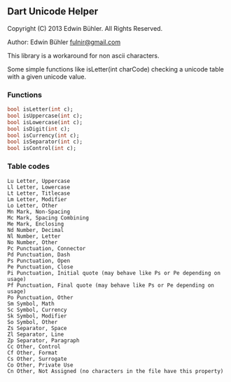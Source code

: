 Dart Unicode Helper
---

Copyright (C) 2013 Edwin Bühler. All Rights Reserved.

Author: Edwin Bühler <fulnir@gmail.com>

This library is a workaround for non ascii characters.

Some simple functions like isLetter(int charCode) checking a unicode table with a given unicode
value.

### Functions

```dart
bool isLetter(int c);
bool isUppercase(int c);
bool isLowercase(int c);
bool isDigit(int c);
bool isCurrency(int c);
bool isSeparator(int c);
bool isControl(int c);
```

### Table codes

```
Lu Letter, Uppercase
Ll Letter, Lowercase
Lt Letter, Titlecase
Lm Letter, Modifier
Lo Letter, Other
Mn Mark, Non-Spacing
Mc Mark, Spacing Combining
Me Mark, Enclosing
Nd Number, Decimal
Nl Number, Letter
No Number, Other
Pc Punctuation, Connector
Pd Punctuation, Dash
Ps Punctuation, Open
Pe Punctuation, Close
Pi Punctuation, Initial quote (may behave like Ps or Pe depending on usage)
Pf Punctuation, Final quote (may behave like Ps or Pe depending on usage)
Po Punctuation, Other
Sm Symbol, Math
Sc Symbol, Currency
Sk Symbol, Modifier
So Symbol, Other
Zs Separator, Space
Zl Separator, Line
Zp Separator, Paragraph
Cc Other, Control
Cf Other, Format
Cs Other, Surrogate
Co Other, Private Use
Cn Other, Not Assigned (no characters in the file have this property)
```